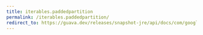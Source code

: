 ```yaml
---
title: iterables.paddedpartition
permalink: /iterables.paddedpartition/
redirect_to: https://guava.dev/releases/snapshot-jre/api/docs/com/google/common/collect/Iterables.html#paddedPartition-java.lang.Iterable-int-
---
```


